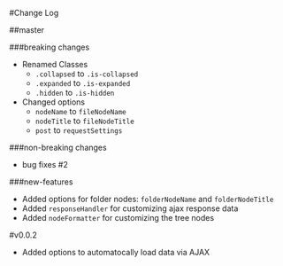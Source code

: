 #Change Log

##master

###breaking changes
- Renamed Classes
  - `.collapsed` to `.is-collapsed`
  - `.expanded` to `.is-expanded`
  - `.hidden` to `.is-hidden`
- Changed options
  - `nodeName` to `fileNodeName`
  - `nodeTitle` to `fileNodeTitle`
  - `post` to `requestSettings`

###non-breaking changes
- bug fixes #2

###new-features
- Added options for folder nodes: `folderNodeName` and `folderNodeTitle`
- Added `responseHandler` for customizing ajax response data
- Added `nodeFormatter` for customizing the tree nodes

#v0.0.2
- Added options to automatocally load data via AJAX